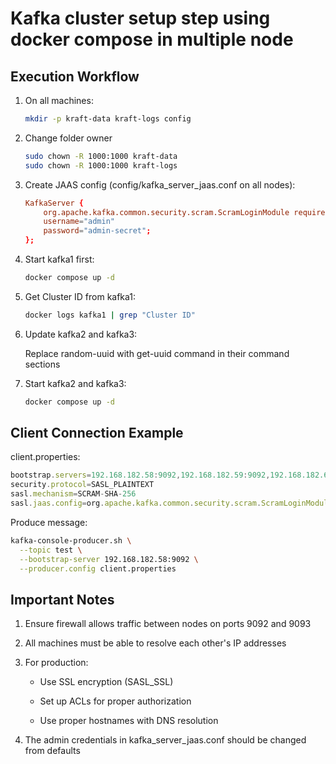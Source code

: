 # Kafka cluster setup step using docker compose in multiple node

## Execution Workflow

1. On all machines:

    ```bash
    mkdir -p kraft-data kraft-logs config
    ```

1. Change folder owner

    ```bash
    sudo chown -R 1000:1000 kraft-data
    sudo chown -R 1000:1000 kraft-logs
    ```

1. Create JAAS config (config/kafka_server_jaas.conf on all nodes):

    ```conf
    KafkaServer {
        org.apache.kafka.common.security.scram.ScramLoginModule required
        username="admin"
        password="admin-secret";
    };
    ```

1. Start kafka1 first:

    ```bash
    docker compose up -d
    ```

1. Get Cluster ID from kafka1:

    ```bash
    docker logs kafka1 | grep "Cluster ID"
    ```

1. Update kafka2 and kafka3:

    Replace random-uuid with get-uuid command in their command sections

1. Start kafka2 and kafka3:

    ```bash
    docker compose up -d
    ```

## Client Connection Example

client.properties:

```js
bootstrap.servers=192.168.182.58:9092,192.168.182.59:9092,192.168.182.60:9092
security.protocol=SASL_PLAINTEXT
sasl.mechanism=SCRAM-SHA-256
sasl.jaas.config=org.apache.kafka.common.security.scram.ScramLoginModule required username="alice" password="alice-secret";
```

Produce message:

```bash
kafka-console-producer.sh \
  --topic test \
  --bootstrap-server 192.168.182.58:9092 \
  --producer.config client.properties
```

## Important Notes

1. Ensure firewall allows traffic between nodes on ports 9092 and 9093

1. All machines must be able to resolve each other's IP addresses

1. For production:

    - Use SSL encryption (SASL_SSL)

    - Set up ACLs for proper authorization

    - Use proper hostnames with DNS resolution

1. The admin credentials in kafka_server_jaas.conf should be changed from defaults
